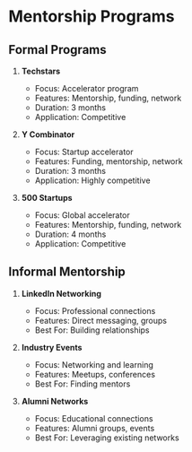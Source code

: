 # Mentorship Programs

## Formal Programs
1. **Techstars**
   - Focus: Accelerator program
   - Features: Mentorship, funding, network
   - Duration: 3 months
   - Application: Competitive

2. **Y Combinator**
   - Focus: Startup accelerator
   - Features: Funding, mentorship, network
   - Duration: 3 months
   - Application: Highly competitive

3. **500 Startups**
   - Focus: Global accelerator
   - Features: Mentorship, funding, network
   - Duration: 4 months
   - Application: Competitive

## Informal Mentorship
1. **LinkedIn Networking**
   - Focus: Professional connections
   - Features: Direct messaging, groups
   - Best For: Building relationships

2. **Industry Events**
   - Focus: Networking and learning
   - Features: Meetups, conferences
   - Best For: Finding mentors

3. **Alumni Networks**
   - Focus: Educational connections
   - Features: Alumni groups, events
   - Best For: Leveraging existing networks 